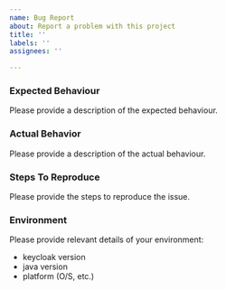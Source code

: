 ```yaml
---
name: Bug Report
about: Report a problem with this project
title: ''
labels: ''
assignees: ''

---
```


### Expected Behaviour

Please provide a description of the expected behaviour.

### Actual Behavior

Please provide a description of the actual behaviour.

### Steps To Reproduce

Please provide the steps to reproduce the issue.

### Environment

Please provide relevant details of your environment:

* keycloak version
* java version
* platform (O/S, etc.)
